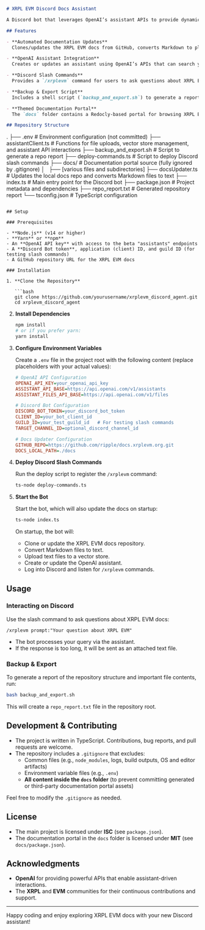 ```markdown
# XRPL EVM Discord Docs Assistant

A Discord bot that leverages OpenAI’s assistant APIs to provide dynamic, documentation-driven help for XRPL EVM. The bot periodically pulls and updates documentation from a GitHub repository, processes Markdown files into plain text, uploads them to a vector store, and powers an assistant that responds to user queries via Discord slash commands.

## Features

- **Automated Documentation Updates**  
  Clones/updates the XRPL EVM docs from GitHub, converts Markdown to plain text, and refreshes the vector store.

- **OpenAI Assistant Integration**  
  Creates or updates an assistant using OpenAI’s APIs that can search your docs and provide detailed responses.

- **Discord Slash Commands**  
  Provides a `/xrplevm` command for users to ask questions about XRPL EVM documentation directly from Discord.

- **Backup & Export Script**  
  Includes a shell script (`backup_and_export.sh`) to generate a report of the repository structure and key file contents.

- **Themed Documentation Portal**  
  The `docs` folder contains a Redocly-based portal for browsing XRPL EVM documentation (the contents of this folder are ignored in version control via `.gitignore`).

## Repository Structure

```
.
├── .env                           # Environment configuration (not committed)
├── assistantClient.ts             # Functions for file uploads, vector store management, and assistant API interactions
├── backup_and_export.sh           # Script to generate a repo report
├── deploy-commands.ts             # Script to deploy Discord slash commands
├── docs/                          # Documentation portal source (fully ignored by .gitignore)
│   ├── [various files and subdirectories]
├── docsUpdater.ts                 # Updates the local docs repo and converts Markdown files to text
├── index.ts                       # Main entry point for the Discord bot
├── package.json                   # Project metadata and dependencies
├── repo_report.txt                # Generated repository report
└── tsconfig.json                  # TypeScript configuration
```

## Setup

### Prerequisites

- **Node.js** (v14 or higher)
- **Yarn** or **npm**
- An **OpenAI API key** with access to the beta "assistants" endpoints
- A **Discord Bot token**, application (client) ID, and guild ID (for testing slash commands)
- A GitHub repository URL for the XRPL EVM docs

### Installation

1. **Clone the Repository**

   ```bash
   git clone https://github.com/yourusername/xrplevm_discord_agent.git
   cd xrplevm_discord_agent
   ```

2. **Install Dependencies**

   ```bash
   npm install
   # or if you prefer yarn:
   yarn install
   ```

3. **Configure Environment Variables**

   Create a `.env` file in the project root with the following content (replace placeholders with your actual values):

   ```ini
   # OpenAI API Configuration
   OPENAI_API_KEY=your_openai_api_key
   ASSISTANT_API_BASE=https://api.openai.com/v1/assistants
   ASSISTANT_FILES_API_BASE=https://api.openai.com/v1/files

   # Discord Bot Configuration
   DISCORD_BOT_TOKEN=your_discord_bot_token
   CLIENT_ID=your_bot_client_id
   GUILD_ID=your_test_guild_id   # For testing slash commands
   TARGET_CHANNEL_ID=optional_discord_channel_id

   # Docs Updater Configuration
   GITHUB_REPO=https://github.com/ripple/docs.xrplevm.org.git
   DOCS_LOCAL_PATH=./docs
   ```

4. **Deploy Discord Slash Commands**

   Run the deploy script to register the `/xrplevm` command:

   ```bash
   ts-node deploy-commands.ts
   ```

5. **Start the Bot**

   Start the bot, which will also update the docs on startup:

   ```bash
   ts-node index.ts
   ```

   On startup, the bot will:
   - Clone or update the XRPL EVM docs repository.
   - Convert Markdown files to text.
   - Upload text files to a vector store.
   - Create or update the OpenAI assistant.
   - Log into Discord and listen for `/xrplevm` commands.

## Usage

### Interacting on Discord

Use the slash command to ask questions about XRPL EVM docs:

```
/xrplevm prompt:"Your question about XRPL EVM"
```

- The bot processes your query via the assistant.
- If the response is too long, it will be sent as an attached text file.

### Backup & Export

To generate a report of the repository structure and important file contents, run:

```bash
bash backup_and_export.sh
```

This will create a `repo_report.txt` file in the repository root.

## Development & Contributing

- The project is written in TypeScript. Contributions, bug reports, and pull requests are welcome.
- The repository includes a `.gitignore` that excludes:
  - Common files (e.g., `node_modules`, logs, build outputs, OS and editor artifacts)
  - Environment variable files (e.g., `.env`)
  - **All content inside the `docs` folder** (to prevent committing generated or third-party documentation portal assets)

Feel free to modify the `.gitignore` as needed.

## License

- The main project is licensed under **ISC** (see `package.json`).
- The documentation portal in the `docs` folder is licensed under **MIT** (see `docs/package.json`).

## Acknowledgments

- **OpenAI** for providing powerful APIs that enable assistant-driven interactions.
- The **XRPL** and **EVM** communities for their continuous contributions and support.

---

Happy coding and enjoy exploring XRPL EVM docs with your new Discord assistant!
```